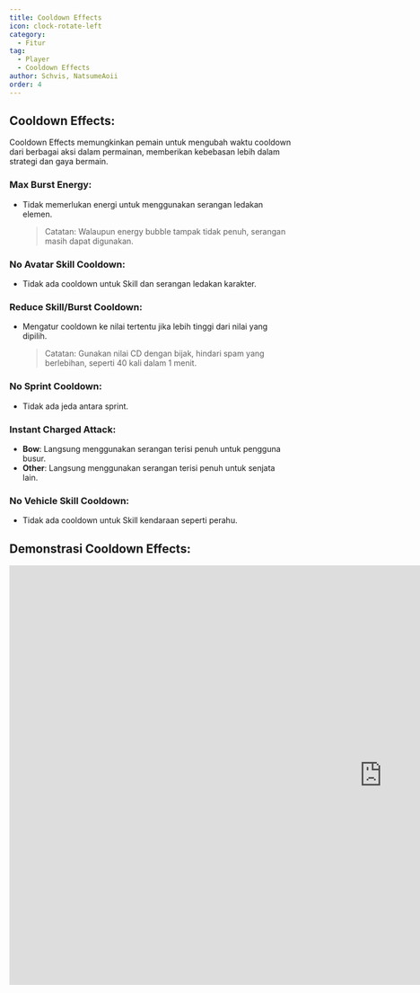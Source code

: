 ```yaml
---
title: Cooldown Effects
icon: clock-rotate-left
category:
  - Fitur
tag:
  - Player
  - Cooldown Effects
author: Schvis, NatsumeAoii
order: 4
---
```


## Cooldown Effects:

Cooldown Effects memungkinkan pemain untuk mengubah waktu cooldown dari berbagai aksi dalam permainan, memberikan kebebasan lebih dalam strategi dan gaya bermain.

### Max Burst Energy:
- Tidak memerlukan energi untuk menggunakan serangan ledakan elemen.
  > Catatan: Walaupun energy bubble tampak tidak penuh, serangan masih dapat digunakan.

### No Avatar Skill Cooldown:
- Tidak ada cooldown untuk Skill dan serangan ledakan karakter.

### Reduce Skill/Burst Cooldown:
- Mengatur cooldown ke nilai tertentu jika lebih tinggi dari nilai yang dipilih.
  > Catatan: Gunakan nilai CD dengan bijak, hindari spam yang berlebihan, seperti 40 kali dalam 1 menit.

### No Sprint Cooldown:
- Tidak ada jeda antara sprint.

### Instant Charged Attack:
- **Bow**: Langsung menggunakan serangan terisi penuh untuk pengguna busur.
- **Other**: Langsung menggunakan serangan terisi penuh untuk senjata lain.

### No Vehicle Skill Cooldown:
- Tidak ada cooldown untuk Skill kendaraan seperti perahu.

## Demonstrasi Cooldown Effects:

<div class="iframe-container"><iframe width="1328" height="747" src="https://www.youtube.com/embed/qv5ykSL3Ojw?list=PL5eI1Tb64p56g27qfYk7VuFTz4FK6YrKa" title="Korepi - Cooldown Effects" frameborder="0" allow="accelerometer; autoplay; clipboard-write; encrypted-media; gyroscope; picture-in-picture; web-share" referrerpolicy="strict-origin-when-cross-origin" allowfullscreen></iframe></div>